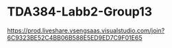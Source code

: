 # TDA384-Labb2-Group13
https://prod.liveshare.vsengsaas.visualstudio.com/join?6C9323BE52C4BB06B588E5ED9ED7C9F01E65
